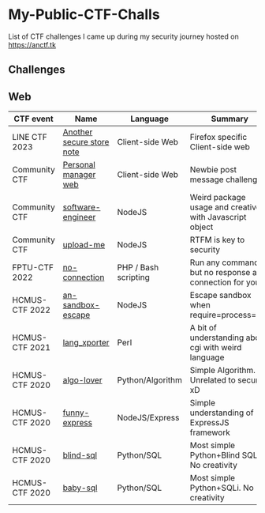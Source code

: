 # My-Public-CTF-Challs

List of CTF challenges I came up during my security journey hosted on https://anctf.tk

## Challenges

## Web
CTF event | Name | Language | Summary | Level
| --- | --- | --- | --- | --- |
LINE CTF 2023 | [Another secure store note](./line-ctf-2023/another-secure-store-note/) | Client-side Web | Firefox specific Client-side web | 💀💀💀💀💀 |
Community CTF | [Personal manager web](./community-ctf/post-message/) | Client-side Web | Newbie post message challenge | 💀💀 |
Community CTF | [software-engineer](./community-ctf/software-engineer/) | NodeJS | Weird package usage and creative with Javascript object | 💀💀💀 |
Community CTF | [upload-me](./community-ctf/upload-me/) | NodeJS | RTFM is key to security | 💀💀💀 |
FPTU-CTF 2022 | [no-connection](./fptu-2022/no-connection) | PHP / Bash scripting | Run any command but no response and connection for you | 💀💀💀 |
HCMUS-CTF 2022 | [an-sandbox-escape](./hcmus-2022/an-sandbox-escape) | NodeJS | Escape sandbox when require=process=null | 💀💀💀 |
HCMUS-CTF 2021 | [lang_xporter](./hcmus-2021/lang_xporter) | Perl | A bit of understanding about cgi with weird language | 💀💀💀 |
HCMUS-CTF 2020 | [algo-lover](./hcmus-2020/algo-lover) | Python/Algorithm | Simple Algorithm. Unrelated to security xD | 💀 |
HCMUS-CTF 2020 | [funny-express](./hcmus-2020/funny-express) | NodeJS/Express | Simple understanding of ExpressJS framework | 💀💀 |
HCMUS-CTF 2020 | [blind-sql](./hcmus-2020/blind-sql) | Python/SQL | Most simple Python+Blind SQLi. No creativity | 💀
HCMUS-CTF 2020 | [baby-sql](./hcmus-2020/baby-sql) | Python/SQL | Most simple Python+SQLi. No creativity | 💀
